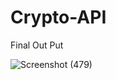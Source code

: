 # Crypto-API

Final Out Put

![Screenshot (479)](https://user-images.githubusercontent.com/80804527/211164565-4a739c22-ec1a-4dd3-ac26-9a6923dac5df.png)
